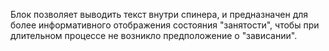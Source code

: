 Блок позволяет выводить текст внутри спинера, и предназначен для более информативного отображения состояния 
"занятости", чтобы при длительном процессе не возникло предположение о "зависании".
